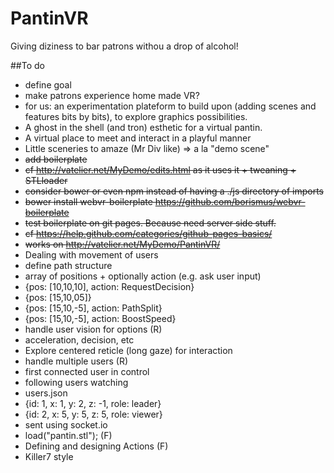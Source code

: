 # PantinVR
Giving diziness to bar patrons withou a drop of alcohol!

##To do
* define goal
 * make patrons experience home made VR?
 * for us: an experimentation plateform to build upon (adding scenes and features bits by bits), to explore graphics possibilities.
 * A ghost in the shell (and tron) esthetic for a virtual pantin.
 * A virtual place to meet and interact in a playful manner
 * Little sceneries to amaze (Mr Div like) => a la "demo scene"
* <del>add boilerplate
 * <del>cf http://vatelier.net/MyDemo/edits.html as it uses it + tweaning + STLloader
 * <del>consider bower or even npm instead of having a ./js directory of imports
  * <del>bower install webvr-boilerplate https://github.com/borismus/webvr-boilerplate
* <del>test boilerplate on git pages. Because need server side stuff.
 * <del>cf https://help.github.com/categories/github-pages-basics/
 * <del>works on http://vatelier.net/MyDemo/PantinVR/
* Dealing with movement of users
 * define path structure
  * array of positions + optionally action (e.g. ask user input)
   * {pos: [10,10,10], action: RequestDecision}
   * {pos: [15,10,05]}
   * {pos: [15,10,-5], action: PathSplit}
   * {pos: [15,10,-5], action: BoostSpeed}
 * handle user vision for options (R)
  * acceleration, decision, etc
  * Explore centered reticle (long gaze) for interaction
* handle multiple users (R)
 * first connected user in control
 * following users watching
 * users.json
  * {id: 1, x: 1, y: 2, z: -1, role: leader}
  * {id: 2, x: 5, y: 5, z: 5, role: viewer}
 * sent using socket.io
* load("pantin.stl"); (F)
* Defining and designing Actions (F)
 * Killer7 style
